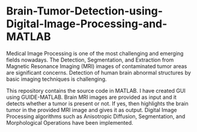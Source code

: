 # Brain-Tumor-Detection-using-Digital-Image-Processing-and-MATLAB

Medical Image Processing is one of the most challenging and emerging fields nowadays. The Detection, Segmentation, and Extraction from Magnetic Resonance Imaging (MRI) images of contaminated tumor areas are significant concerns. Detection of human brain abnormal structures by basic imaging techniques is challenging.

This repository contains the source code in MATLAB. I have created GUI using GUIDE-MATLAB. Brain MRI images are provided as input and it detects whether a tumor is present or not. If yes, then highlights the brain tumor in the provided MRI image and gives it as output. Digital Image Processing algorithms such as Anisotropic Diffusion, Segmentation, and Morphological Operations have been implemented.
